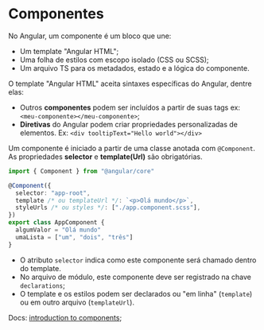 # Componentes

No Angular, um componente é um bloco que une:

* Um template "Angular HTML";
* Uma folha de estilos com escopo isolado \(CSS ou SCSS\);
* Um arquivo TS para os metadados, estado e a lógica do componente.

O template "Angular HTML" aceita sintaxes específicas do Angular, dentre elas:

* Outros **componentes** podem ser incluídos a partir de suas tags ex: `<meu-componente></meu-componente>`;
* **Diretivas** do Angular podem criar propriedades personalizadas de elementos. Ex: `<div tooltipText="Hello world"></div>`

Um componente é iniciado a partir de uma classe anotada com `@Component`. As propriedades **selector** e **template\(Url\)** são obrigatórias.

```typescript
import { Component } from "@angular/core"

@Component({
  selector: "app-root",
  template /* ou templateUrl */: `<p>Olá mundo</p>`,
  styleUrls /* ou styles */: ["./app.component.scss"],
})
export class AppComponent {
  algumValor = "Olá mundo"
  umaLista = ["um", "dois", "três"]
}
```

* O atributo `selector` indica como este componente será chamado dentro do template.
* No arquivo de módulo, este componente deve ser registrado na chave `declarations`;
* O template e os estilos podem ser declarados ou "em linha" \(`template`\) ou em outro arquivo \(`templateUrl`\).

Docs: [introduction to components](https://angular.io/guide/architecture-components);

